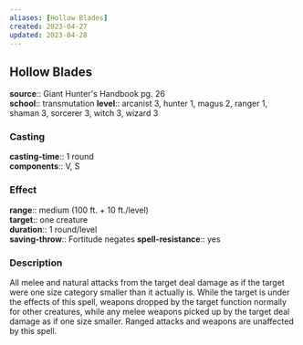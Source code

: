 ```yaml
---
aliases: [Hollow Blades]
created: 2023-04-27
updated: 2023-04-28
---
```


## Hollow Blades

**source**:: Giant Hunter's Handbook pg. 26  
**school**:: transmutation
**level**:: arcanist 3, hunter 1, magus 2, ranger 1, shaman 3, sorcerer 3, witch 3, wizard 3

### Casting

**casting-time**:: 1 round  
**components**:: V, S

### Effect

**range**:: medium (100 ft. + 10 ft./level)  
**target**:: one creature  
**duration**:: 1 round/level  
**saving-throw**:: Fortitude negates
**spell-resistance**:: yes

### Description

All melee and natural attacks from the target deal damage as if the target were one size category smaller than it actually is. While the target is under the effects of this spell, weapons dropped by the target function normally for other creatures, while any melee weapons picked up by the target deal damage as if one size smaller. Ranged attacks and weapons are unaffected by this spell.
